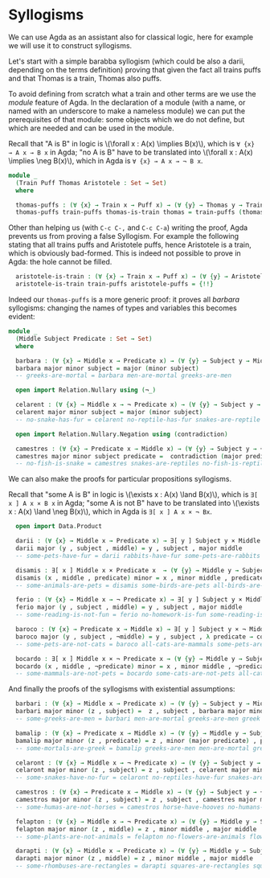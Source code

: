 # Syllogisms

<!--
```agda
{-# OPTIONS --allow-unsolved-metas --without-K #-}

module Syllogism where
```
-->

We can use Agda as an assistant also for classical logic, here for example we will use it to construct syllogisms.

Let's start with a simple barabba syllogism (which could be also a darii, depending on the terms definition) proving that given the fact all trains puffs and that Thomas is a train, Thomas also puffs.

To avoid defining from scratch what a train and other terms are we use the _module_ feature of Agda. In the declaration of a module (with a name, or named with an underscore to make a nameless module) we can put the prerequisites of that module: some objects which we do not define, but which are needed and can be used in the module.

Recall that "A is B" in logic is \\(\forall x : A(x) \implies B(x)\\), which is `∀ {x} → A x → B x` in Agda; "no A is B" have to be translated into \\(\forall x : A(x) \implies \neg B(x)\\), which in Agda is `∀ {x} → A x → ¬ B x`.

```agda
module _
  (Train Puff Thomas Aristotele : Set → Set)
  where

  thomas-puffs : (∀ {x} → Train x → Puff x) → (∀ {y} → Thomas y → Train y) → (∀ {z} → Thomas z → Puff z)
  thomas-puffs train-puffs thomas-is-train thomas = train-puffs (thomas-is-train thomas)
```

Other than helping us (with `C-c C-,` and `C-c C-a`) writing the proof, Agda prevents us from proving a false Syllogism. For example the following stating that all trains puffs and Aristotele puffs, hence Aristotele is a train, which is obviously bad-formed. This is indeed not possible to prove in Agda: the hole cannot be filled.


```agda
  aristotele-is-train : (∀ {x} → Train x → Puff x) → (∀ {y} → Aristotele y → Puff y) → (∀ {z} → Aristotele z → Train z)
  aristotele-is-train train-puffs aristotele-puffs = {!!}
```

Indeed our `thomas-puffs` is a more generic proof: it proves all _barbara_ syllogisms: changing the names of types and variables this becomes evident:

```agda
module _
  (Middle Subject Predicate : Set → Set)
  where

  barbara : (∀ {x} → Middle x → Predicate x) → (∀ {y} → Subject y → Middle y) → (∀ {z} → Subject z → Predicate z)
  barbara major minor subject = major (minor subject)
  -- greeks-are-mortal = barbara men-are-mortal greeks-are-men 

  open import Relation.Nullary using (¬_)

  celarent : (∀ {x} → Middle x → ¬ Predicate x) → (∀ {y} → Subject y → Middle y) → (∀ {z} → Subject z → ¬ Predicate z)
  celarent major minor subject = major (minor subject)
  -- no-snake-has-fur = celarent no-reptile-has-fur snakes-are-reptile

  open import Relation.Nullary.Negation using (contradiction)

  camestres : (∀ {x} → Predicate x → Middle x) → (∀ {y} → Subject y → ¬ Middle y) → (∀ {z} → Subject z → ¬ Predicate z)
  camestres major minor subject predicate =  contradiction (major predicate) (minor subject)
  -- no-fish-is-snake = camestres snakes-are-reptiles no-fish-is-reptile
```

We can also make the proofs for particular propositions syllogisms.

Recall that "some A is B" in logic is \\(\exists x : A(x) \land B(x)\\), which is `∃[ x ] A x × B x` in Agda; "some A is not B" have to be translated into \\(\exists x : A(x) \land \neg B(x)\\), which in Agda is `∃[ x ] A x × ¬ Bx`.

```agda
  open import Data.Product

  darii : (∀ {x} → Middle x → Predicate x) → ∃[ y ] Subject y × Middle y → ∃[ z ] Subject z × Predicate z
  darii major (y , subject , middle) = y , subject , major middle
  -- some-pets-have-fur = darii rabbits-have-fur some-pets-are-rabbits

  disamis : ∃[ x ] Middle x × Predicate x  → (∀ {y} → Middle y → Subject y) → ∃[ z ] Subject z × Predicate z
  disamis (x , middle , predicate) minor = x , minor middle , predicate
  -- some-animals-are-pets = disamis some-birds-are-pets all-birds-are-animals

  ferio : (∀ {x} → Middle x → ¬ Predicate x) → ∃[ y ] Subject y × Middle y → ∃[ z ] Subject z × ¬ Predicate z
  ferio major (y , subject , middle) = y , subject , major middle
  -- some-reading-is-not-fun = ferio no-homework-is-fun some-reading-is-homework

  baroco : (∀ {x} → Predicate x → Middle x) → ∃[ y ] Subject y × ¬ Middle y → ∃[ z ] Subject z × ¬ Predicate z
  baroco major (y , subject , ¬middle) = y , subject , λ predicate → contradiction (major predicate) ¬middle
  -- some-pets-are-not-cats = baroco all-cats-are-mammals some-pets-are-not-mammals

  bocardo : ∃[ x ] Middle x × ¬ Predicate x → (∀ {y} → Middle y → Subject y) → ∃[ z ] Subject z × ¬ Predicate z
  bocardo (x , middle , ¬predicate) minor = x , minor middle , ¬predicate
  -- some-mammals-are-not-pets = bocardo some-cats-are-not-pets all-cats-are-mammals
```

And finally the proofs of the syllogisms with existential assumptions:

```agda
  barbari : (∀ {x} → Middle x → Predicate x) → (∀ {y} → Subject y → Middle y) → ∃[ z ] Subject z → ∃[ w ] Subject w × Predicate w
  barbari major minor (z , subject) =  z , subject , barbara major minor subject
  -- some-greeks-are-men = barbari men-are-mortal greeks-are-men greek

  bamalip : (∀ {x} → Predicate x → Middle x) → (∀ {y} → Middle y → Subject y) → ∃[ z ] Predicate z → ∃[ w ] Subject w × Predicate w
  bamalip major minor (z , predicate) = z , minor (major predicate) , predicate
  -- some-mortals-are-greek = bamalip greeks-are-men men-are-mortal greek

  celaront : (∀ {x} → Middle x → ¬ Predicate x) → (∀ {y} → Subject y → Middle y) → ∃[ z ] Subject z → ∃[ w ] Subject w × ¬ Predicate w
  celaront major minor (z , subject) = z , subject , celarent major minor subject
  -- some-snakes-have-no-fur = celaront no-reptiles-have-fur snakes-are-reptiles snake

  camestros : (∀ {x} → Predicate x → Middle x) → (∀ {y} → Subject y → ¬ Middle y) → ∃[ z ] Subject z → ∃[ w ] Subject w × ¬ Predicate w
  camestros major minor (z , subject) = z , subject , camestres major minor subject
  -- some-humas-are-not-horses = camestros horse-have-hooves no-humans-have-hooves human

  felapton : (∀ {x} → Middle x → ¬ Predicate x) → (∀ {y} → Middle y → Subject y) → ∃[ z ] Middle z → ∃[ w ] Subject w × ¬ Predicate w
  felapton major minor (z , middle) = z , minor middle , major middle 
  -- some-plants-are-not-animals = felapton no-flowers-are-animals flowers-are-plants flower

  darapti : (∀ {x} → Middle x → Predicate x) → (∀ {y} → Middle y → Subject y) → ∃[ z ] Middle z → ∃[ w ] Subject w × Predicate w
  darapti major minor (z , middle) = z , minor middle , major middle
  -- some-rhombuses-are-rectangles = darapti squares-are-rectangles squares-are-rhombuses square
```

